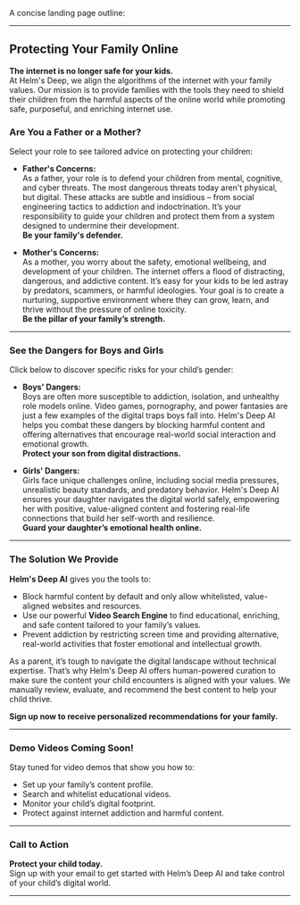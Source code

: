 A concise landing page outline:

---

## **Protecting Your Family Online**

**The internet is no longer safe for your kids.**  
 At Helm's Deep, we align the algorithms of the internet with your family values. Our mission is to provide families with the tools they need to shield their children from the harmful aspects of the online world while promoting safe, purposeful, and enriching internet use.

### **Are You a Father or a Mother?**

Select your role to see tailored advice on protecting your children:

* **Father's Concerns:**  
   As a father, your role is to defend your children from mental, cognitive, and cyber threats. The most dangerous threats today aren't physical, but digital. These attacks are subtle and insidious – from social engineering tactics to addiction and indoctrination. It’s your responsibility to guide your children and protect them from a system designed to undermine their development.  
   **Be your family's defender.**

* **Mother's Concerns:**  
   As a mother, you worry about the safety, emotional wellbeing, and development of your children. The internet offers a flood of distracting, dangerous, and addictive content. It’s easy for your kids to be led astray by predators, scammers, or harmful ideologies. Your goal is to create a nurturing, supportive environment where they can grow, learn, and thrive without the pressure of online toxicity.  
   **Be the pillar of your family’s strength.**

---

### **See the Dangers for Boys and Girls**

Click below to discover specific risks for your child’s gender:

* **Boys' Dangers:**  
   Boys are often more susceptible to addiction, isolation, and unhealthy role models online. Video games, pornography, and power fantasies are just a few examples of the digital traps boys fall into. Helm's Deep AI helps you combat these dangers by blocking harmful content and offering alternatives that encourage real-world social interaction and emotional growth.  
   **Protect your son from digital distractions.**

* **Girls' Dangers:**  
   Girls face unique challenges online, including social media pressures, unrealistic beauty standards, and predatory behavior. Helm's Deep AI ensures your daughter navigates the digital world safely, empowering her with positive, value-aligned content and fostering real-life connections that build her self-worth and resilience.  
   **Guard your daughter’s emotional health online.**

---

### **The Solution We Provide**

**Helm's Deep AI** gives you the tools to:

* Block harmful content by default and only allow whitelisted, value-aligned websites and resources.  
* Use our powerful **Video Search Engine** to find educational, enriching, and safe content tailored to your family’s values.  
* Prevent addiction by restricting screen time and providing alternative, real-world activities that foster emotional and intellectual growth.

As a parent, it’s tough to navigate the digital landscape without technical expertise. That’s why Helm's Deep AI offers human-powered curation to make sure the content your child encounters is aligned with your values. We manually review, evaluate, and recommend the best content to help your child thrive.

**Sign up now to receive personalized recommendations for your family.**

---

### **Demo Videos Coming Soon\!**

Stay tuned for video demos that show you how to:

* Set up your family’s content profile.  
* Search and whitelist educational videos.  
* Monitor your child’s digital footprint.  
* Protect against internet addiction and harmful content.

---

### **Call to Action**

**Protect your child today.**  
 Sign up with your email to get started with Helm’s Deep AI and take control of your child’s digital world.

---

